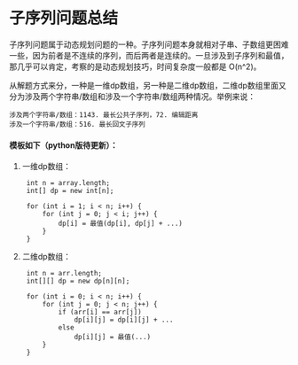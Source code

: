 # 子序列问题总结
子序列问题属于动态规划问题的一种。子序列问题本身就相对子串、子数组更困难一些，因为前者是不连续的序列，而后两者是连续的。一旦涉及到子序列和最值，那几乎可以肯定，考察的是动态规划技巧，时间复杂度一般都是 O(n^2)。

从解题方式来分，一种是一维dp数组，另一种是二维dp数组，二维dp数组里面又分为涉及两个字符串/数组和涉及一个字符串/数组两种情况。举例来说：

    涉及两个字符串/数组：1143. 最长公共子序列，72. 编辑距离
    涉及一个字符串/数组：516. 最长回文子序列

#### 模板如下（python版待更新）：
1. 一维dp数组：

        int n = array.length;
        int[] dp = new int[n];

        for (int i = 1; i < n; i++) {
            for (int j = 0; j < i; j++) {
                dp[i] = 最值(dp[i], dp[j] + ...)
            }
        }

2. 二维dp数组：

        int n = arr.length;
        int[][] dp = new dp[n][n];

        for (int i = 0; i < n; i++) {
            for (int j = 0; j < n; j++) {
                if (arr[i] == arr[j]) 
                    dp[i][j] = dp[i][j] + ...
                else
                    dp[i][j] = 最值(...)
            }
        }
